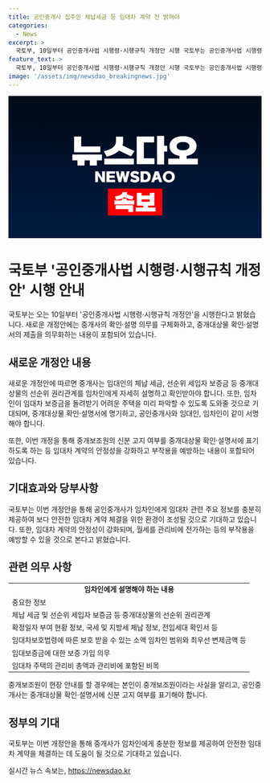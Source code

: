 ```yaml
---
title: 공인중개사 집주인 체납세금 등 임대차 계약 전 밝혀야
categories:
  - News
excerpt: >
  국토부, 10일부터 공인중개사법 시행령·시행규칙 개정안 시행 국토부는 공인중개사법 시행령·시행규칙 개정안이 10일부터 시행됨을 밝혔다. 이에 따라 공인중개사는 임차인에게 중개대상물의 선순위 권리관계 등을 자세히 설명하고 확인받아야 하며, 해당 내용은 확인·설명서에 명기하고, 임차인, 임대인, 공인중개사가 함께 서명해야 한다. 개정을 통해 임차인의 주택 피해 예방 및 안정성 강화, 부작용 예방이 기대된다. 중개보조원과 공인중개사의 신분 고지 여부도 명확히 표기해야 한다.
feature_text: >
  국토부, 10일부터 공인중개사법 시행령·시행규칙 개정안 시행 국토부는 공인중개사법 시행령·시행규칙 개정안이 10일부터 시행됨을 밝혔다. 이에 따라 공인중개사는 임차인에게 중개대상물의 선순위 권리관계 등을 자세히 설명하고 확인받아야 하며, 해당 내용은 확인·설명서에 명기하고, 임차인, 임대인, 공인중개사가 함께 서명해야 한다. 개정을 통해 임차인의 주택 피해 예방 및 안정성 강화, 부작용 예방이 기대된다. 중개보조원과 공인중개사의 신분 고지 여부도 명확히 표기해야 한다.
image: '/assets/img/newsdao_breakingnews.jpg'
---
```


<p><img src="/assets/img/newsdao_breakingnews.jpg" alt="koreaapp 속보" /></p>

<h1>국토부 '공인중개사법 시행령·시행규칙 개정안' 시행 안내</h1>

<p data-ke-size="size16">국토부는 오는 10일부터 '공인중개사법 시행령·시행규칙 개정안'을 시행한다고 밝혔습니다. 새로운 개정안에는 중개사의 확인·설명 의무를 구체화하고, 중개대상물 확인·설명서의 제출을 의무화하는 내용이 포함되어 있습니다.</p>

<h2>새로운 개정안 내용</h2>

<p data-ke-size="size16">새로운 개정안에 따르면 중개사는 임대인의 체납 세금, 선순위 세입자 보증금 등 중개대상물의 선순위 권리관계를 임차인에게 자세히 설명하고 확인받아야 합니다. 또한, 임차인이 임대차 보증금을 돌려받기 어려운 주택을 미리 파악할 수 있도록 도와줄 것으로 기대되며, 중개대상물 확인·설명서에 명기하고, 공인중개사와 임대인, 임차인이 같이 서명해야 합니다.</p>

<p data-ke-size="size16">또한, 이번 개정을 통해 중개보조원의 신분 고지 여부를 중개대상물 확인·설명서에 표기하도록 하는 등 임대차 계약의 안정성을 강화하고 부작용을 예방하는 내용이 포함되어 있습니다.</p>

<h2>기대효과와 당부사항</h2>

<p data-ke-size="size16">국토부는 이번 개정안을 통해 공인중개사가 임차인에게 임대차 관련 주요 정보를 충분히 제공하여 보다 안전한 임대차 계약 체결을 위한 환경이 조성될 것으로 기대하고 있습니다. 또한, 임대차 계약의 안정성이 강화되며, 월세를 관리비에 전가하는 등의 부작용을 예방할 수 있을 것으로 본다고 밝혔습니다.</p>

<h2>관련 의무 사항</h2>

<table>
  <tr>
    <td style="text-align: center; height: 17px;"><b>임차인에게 설명해야 하는 내용</b></td>
  </tr>
  <tr>
    <td>중요한 정보</td>
  </tr>
  <tr>
    <td>체납 세금 및 선순위 세입자 보증금 등 중개대상물의 선순위 권리관계</td>
  </tr>
  <tr>
    <td>확정일자 부여 현황 정보, 국세 및 지방세 체납 정보, 전입세대 확인서 등</td>
  </tr>
  <tr>
    <td>임대차보호법령에 따른 보호 받을 수 있는 소액 임차인 범위와 최우선 변제금액 등</td>
  </tr>
  <tr>
    <td>임대보증금에 대한 보증 가입 의무</td>
  </tr>
  <tr>
    <td>임대차 주택의 관리비 총액과 관리비에 포함된 비목</td>
  </tr>
</table>

<p data-ke-size="size16">중개보조원이 현장 안내를 할 경우에는 본인이 중개보조원이라는 사실을 알리고, 공인중개사는 중개대상물 확인·설명서에 신분 고지 여부를 표기해야 합니다.</p>

<h2>정부의 기대</h2>

<p data-ke-size="size16">국토부는 이번 개정안을 통해 중개사가 임차인에게 충분한 정보를 제공하여 안전한 임대차 계약을 체결하는 데 도움이 될 것으로 기대하고 있습니다.</p>
실시간 뉴스 속보는, <a href="https://newsdao.kr" rel="dofollow">https://newsdao.kr</a>


